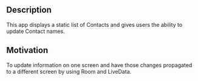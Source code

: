 ## Description

This app displays a static list of Contacts and gives users the ability to update Contact names.

## Motivation

To update information on one screen and have those changes propagated to a different screen 
by using Room and LiveData.